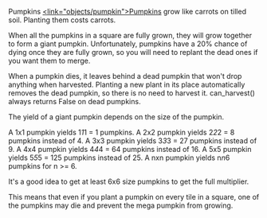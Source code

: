 Pumpkins</size>
</line-height>
<u><link="objects/pumpkin">Pumpkins</link></u> grow like carrots on tilled soil. Planting them costs carrots.

When all the pumpkins in a square are fully grown, they will grow together to form a giant pumpkin. Unfortunately, pumpkins have a 20% chance of dying once they are fully grown, so you will need to replant the dead ones if you want them to merge. 

When a pumpkin dies, it leaves behind a dead pumpkin that won't drop anything when harvested. Planting a new plant in its place automatically removes the dead pumpkin, so there is no need to harvest it. can_harvest() always returns False on dead pumpkins.

The yield of a giant pumpkin depends on the size of the pumpkin.

A 1x1 pumpkin yields 1*1*1 = 1 pumpkins.
A 2x2 pumpkin yields 2*2*2 = 8 pumpkins instead of 4.
A 3x3 pumpkin yields 3*3*3 = 27 pumpkins instead of 9.
A 4x4 pumpkin yields 4*4*4 = 64 pumpkins instead of 16.
A 5x5 pumpkin yields 5*5*5 = 125 pumpkins instead of 25.
A nxn pumpkin yields n*n*6 pumpkins for n >= 6.

It's a good idea to get at least 6x6 size pumpkins to get the full multiplier. 

This means that even if you plant a pumpkin on every tile in a square, one of the pumpkins may die and prevent the mega pumpkin from growing.
